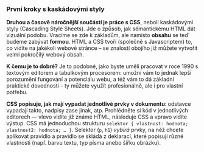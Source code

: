 ### První kroky s kaskádovými styly

**Druhou a časově náročnější součástí je práce s CSS**, neboli kaskádovými
styly (Cascading Style Sheets). Jde o způsob, jak sémantickému HTML dát
vizuální podobu. Vracíme se zde k základům, ale namísto **obsahu** se teď
budeme zabývat **formou**. HTML a CSS tvoří (společně s Javascriptem) to, co
vidíte na jakékoli webové stránce – se znalostí obojího již můžete vytvořit
velmi pokročilý webový obsah.

**K čemu je to dobré?** Je to podobné, jako byste uměli pracovat v roce 1990 s
textovým editorem a tabulkovým procesorem: umožní vám to jednak lepší
porozumění fungování a potenciálu webu, a též vám to dá základní praktické
dovednosti – ty můžete využít profesionálně, ale i pro vlastní potřebu.

**CSS popisuje, jak mají vypadat jednotlivé prvky v dokumentu**: odstavce
vypadají takto, nadpisy zase jinak, atp. Prohlédněte si kód v jednotlivých
editorech — vlevo vidíte již známé HTML, následuje CSS a vpravo vidíte výstup.
CSS má jednoduchou strukturu `selektor { vlastnost: hodnota; vlastnost2:
hodnota; … }`. Selektor (`p`, `h1`) *vybírá* prvky, na něž chcete aplikovat
pravidlo a pravidlo se skládá z deklarací, které popisují různé vlastnosti
(např. barvu textu, typ písma anebo šířku obrázku).
